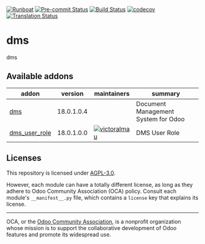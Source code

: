 
[![Runboat](https://img.shields.io/badge/runboat-Try%20me-875A7B.png)](https://runboat.odoo-community.org/builds?repo=OCA/dms&target_branch=18.0)
[![Pre-commit Status](https://github.com/OCA/dms/actions/workflows/pre-commit.yml/badge.svg?branch=18.0)](https://github.com/OCA/dms/actions/workflows/pre-commit.yml?query=branch%3A18.0)
[![Build Status](https://github.com/OCA/dms/actions/workflows/test.yml/badge.svg?branch=18.0)](https://github.com/OCA/dms/actions/workflows/test.yml?query=branch%3A18.0)
[![codecov](https://codecov.io/gh/OCA/dms/branch/18.0/graph/badge.svg)](https://codecov.io/gh/OCA/dms)
[![Translation Status](https://translation.odoo-community.org/widgets/dms-18-0/-/svg-badge.svg)](https://translation.odoo-community.org/engage/dms-18-0/?utm_source=widget)

<!-- /!\ do not modify above this line -->

# dms

dms

<!-- /!\ do not modify below this line -->

<!-- prettier-ignore-start -->

[//]: # (addons)

Available addons
----------------
addon | version | maintainers | summary
--- | --- | --- | ---
[dms](dms/) | 18.0.1.0.4 |  | Document Management System for Odoo
[dms_user_role](dms_user_role/) | 18.0.1.0.0 | [![victoralmau](https://github.com/victoralmau.png?size=30px)](https://github.com/victoralmau) | DMS User Role

[//]: # (end addons)

<!-- prettier-ignore-end -->

## Licenses

This repository is licensed under [AGPL-3.0](LICENSE).

However, each module can have a totally different license, as long as they adhere to Odoo Community Association (OCA)
policy. Consult each module's `__manifest__.py` file, which contains a `license` key
that explains its license.

----
OCA, or the [Odoo Community Association](http://odoo-community.org/), is a nonprofit
organization whose mission is to support the collaborative development of Odoo features
and promote its widespread use.
